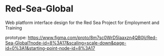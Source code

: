 # Red-Sea-Global
Web platform interface design for the Red Sea Project for Employment and Training

prototype: 
https://www.figma.com/proto/8m7sc0WrD5laaxzn4QB0lj/Red-Sea-Global?node-id=8%3A17&scaling=scale-down&page-id=0%3A1&starting-point-node-id=8%3A17
